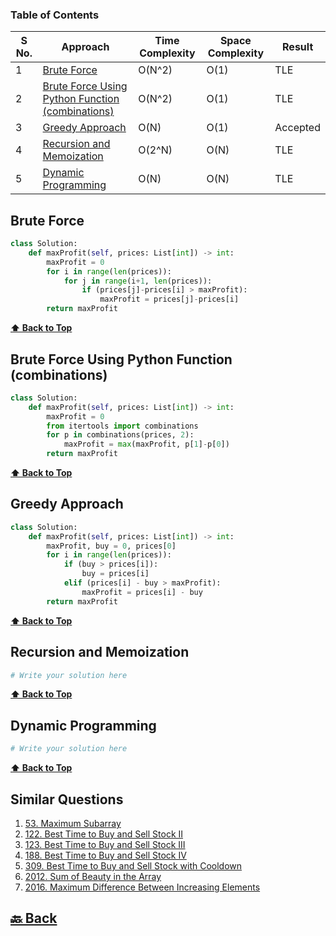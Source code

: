 ### Table of Contents

| S No. | Approach                                                                                              | Time Complexity | Space Complexity | Result   |
| ----- | ----------------------------------------------------------------------------------------------------- | --------------- | ---------------- | -------- |
| 1     | [Brute Force](#Brute-Force)                                                                           | O(N^2)          | O(1)             | TLE      |
| 2     | [Brute Force Using Python Function (combinations)](#Brute-Force-Using-Python-Function-(combinations)) | O(N^2)          | O(1)             | TLE      |
| 3     | [Greedy Approach](#Greedy-Approach)                                                                   | O(N)            | O(1)             | Accepted |
| 4     | [Recursion and Memoization](#Recursion-and-Memoization)                                               | O(2^N)          | O(N)             | TLE      |
| 5     | [Dynamic Programming](#Dynamic-Programming)                                                           | O(N)            | O(N)             | TLE      |

### <h2>Brute Force</h2>

```py
class Solution:
    def maxProfit(self, prices: List[int]) -> int:
        maxProfit = 0
        for i in range(len(prices)):
            for j in range(i+1, len(prices)):
                if (prices[j]-prices[i] > maxProfit):
                    maxProfit = prices[j]-prices[i]
        return maxProfit
```

**[⬆ Back to Top](#table-of-contents)**

### <h2>Brute Force Using Python Function (combinations)</h2>

```py
class Solution:
    def maxProfit(self, prices: List[int]) -> int:
        maxProfit = 0
        from itertools import combinations
        for p in combinations(prices, 2):
            maxProfit = max(maxProfit, p[1]-p[0])
        return maxProfit
```

**[⬆ Back to Top](#table-of-contents)**

### <h2>Greedy Approach</h2>

```py
class Solution:
    def maxProfit(self, prices: List[int]) -> int:
        maxProfit, buy = 0, prices[0]
        for i in range(len(prices)):
            if (buy > prices[i]):
                buy = prices[i]
            elif (prices[i] - buy > maxProfit):
                maxProfit = prices[i] - buy
        return maxProfit
```

**[⬆ Back to Top](#table-of-contents)**

### <h2>Recursion and Memoization</h2>

```py
# Write your solution here
```

**[⬆ Back to Top](#table-of-contents)**

### <h2>Dynamic Programming</h2>

```py
# Write your solution here
```

**[⬆ Back to Top](#table-of-contents)**


<h2>Similar Questions</h2>

1. <a href="https://leetcode.com/problems/maximum-subarray/description/">53. Maximum Subarray</a>
2. <a href="https://leetcode.com/problems/best-time-to-buy-and-sell-stock-ii/description/">122. Best Time to Buy and Sell Stock II</a>
3. <a href="https://leetcode.com/problems/best-time-to-buy-and-sell-stock-iii/description/">123. Best Time to Buy and Sell Stock III</a>
4. <a href="https://leetcode.com/problems/best-time-to-buy-and-sell-stock-iv/description/">188. Best Time to Buy and Sell Stock IV</a>
5. <a href="https://leetcode.com/problems/best-time-to-buy-and-sell-stock-with-cooldown/description/">309. Best Time to Buy and Sell Stock with Cooldown</a>
6. <a href="https://leetcode.com/problems/sum-of-beauty-in-the-array/description/">2012. Sum of Beauty in the Array</a>
7. <a href="https://leetcode.com/problems/maximum-difference-between-increasing-elements/description/">2016. Maximum Difference Between Increasing Elements</a>


<h2><a href="https://github.com/sanjay9616/Striver-180/blob/master/README.md"> 🔙 Back</a></h2>
